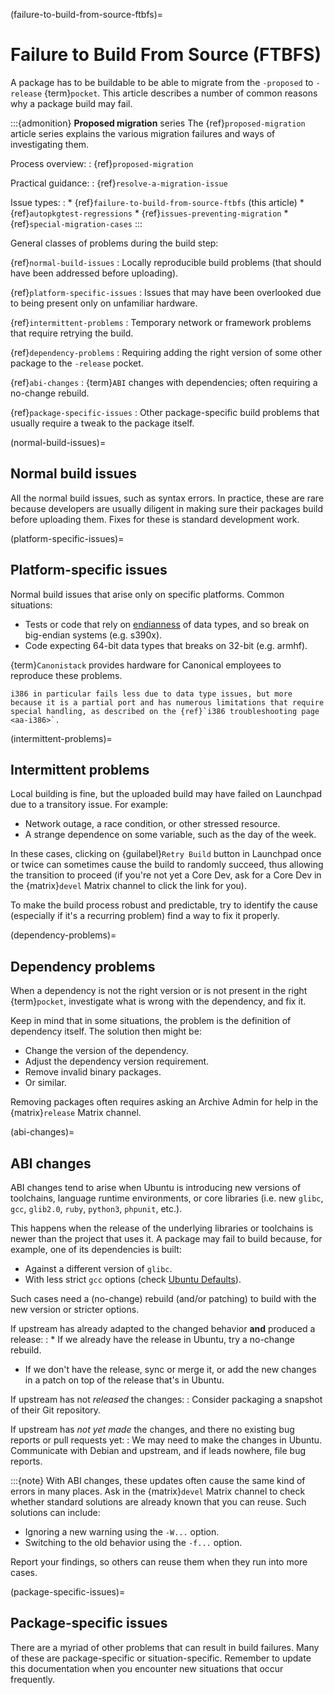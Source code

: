 (failure-to-build-from-source-ftbfs)=
# Failure to Build From Source (FTBFS)

A package has to be buildable to be able to migrate from the `-proposed` to `-release` {term}`pocket`. This article describes a number of common reasons why a package build may fail.

:::{admonition} **Proposed migration** series
The {ref}`proposed-migration` article series explains the various migration failures and ways of investigating them.

Process overview:
: {ref}`proposed-migration`

Practical guidance:
: {ref}`resolve-a-migration-issue`

Issue types:
:   * {ref}`failure-to-build-from-source-ftbfs` (this article)
    * {ref}`autopkgtest-regressions`
    * {ref}`issues-preventing-migration`
    * {ref}`special-migration-cases`
:::

General classes of problems during the build step:

{ref}`normal-build-issues`
: Locally reproducible build problems (that should have been addressed before uploading).

{ref}`platform-specific-issues`
: Issues that may have been overlooked due to being present only on unfamiliar hardware.

{ref}`intermittent-problems`
: Temporary network or framework problems that require retrying the build.

{ref}`dependency-problems`
: Requiring adding the right version of some other package to the `-release` pocket.

{ref}`abi-changes`
: {term}`ABI` changes with dependencies; often requiring a no-change rebuild.

{ref}`package-specific-issues`
: Other package-specific build problems that usually require a tweak to the package itself.


(normal-build-issues)=
## Normal build issues

All the normal build issues, such as syntax errors. In practice, these are rare because developers are usually diligent in making sure their packages build before uploading them. Fixes for these is standard development work.


(platform-specific-issues)=
## Platform-specific issues

Normal build issues that arise only on specific platforms. Common situations:

* Tests or code that rely on [endianness](https://en.wikipedia.org/wiki/Endianness) of data types, and so break on big-endian systems (e.g. s390x).
* Code expecting 64-bit data types that breaks on 32-bit (e.g. armhf).

{term}`Canonistack` provides hardware for Canonical employees to reproduce these problems.

```{note}
i386 in particular fails less due to data type issues, but more because it is a partial port and has numerous limitations that require special handling, as described on the {ref}`i386 troubleshooting page <aa-i386>`.
```


(intermittent-problems)=
## Intermittent problems

Local building is fine, but the uploaded build may have failed on Launchpad due to a transitory issue. For example:

* Network outage, a race condition, or other stressed resource.
* A strange dependence on some variable, such as the day of the week.

In these cases, clicking on {guilabel}`Retry Build` button in Launchpad once or twice can sometimes cause the build to randomly succeed, thus allowing the transition to proceed (if you're not yet a Core Dev, ask for a Core Dev in the
{matrix}`devel` Matrix channel to click the link for you).

To make the build process robust and predictable, try to identify the cause (especially if it's a recurring problem) find a way to fix it properly.


(dependency-problems)=
## Dependency problems

When a dependency is not the right version or is not present in the right {term}`pocket`, investigate what is wrong with the dependency, and fix it.

Keep in mind that in some situations, the problem is the definition of dependency itself. The solution then might be:

* Change the version of the dependency.
* Adjust the dependency version requirement.
* Remove invalid binary packages.
* Or similar.

Removing packages often requires asking an Archive Admin for help in the {matrix}`release` Matrix channel.


(abi-changes)=
## ABI changes

ABI changes tend to arise when Ubuntu is introducing new versions of toolchains, language runtime environments, or core libraries (i.e. new `glibc`, `gcc`, `glib2.0`, `ruby`, `python3`, `phpunit`, etc.).

This happens when the release of the underlying libraries or toolchains is newer than the project that uses it. A package may fail to build because, for example, one of its dependencies is built:

* Against a different version of `glibc`.
* With less strict `gcc` options (check [Ubuntu Defaults](https://wiki.ubuntu.com/ToolChain/CompilerFlags#Notes)).

Such cases need a (no-change) rebuild (and/or patching) to build with the new version or stricter options.

If upstream has already adapted to the changed behavior **and** produced a release:
: * If we already have the release in Ubuntu, try a no-change rebuild.

  * If we don't have the release, sync or merge it, or add the new changes in a patch on top of the release that's in Ubuntu.

If upstream has not *released* the changes:
: Consider packaging a snapshot of their Git repository.

If upstream has *not yet made* the changes, and there no existing bug reports or pull requests yet:
: We may need to make the changes in Ubuntu. Communicate with Debian and upstream, and if leads nowhere, file bug reports.

:::{note}
With ABI changes, these updates often cause the same kind of errors in many places. Ask in the {matrix}`devel` Matrix channel to check whether standard solutions are already known that you can reuse. Such solutions can include:

* Ignoring a new warning using the `-W...` option.
* Switching to the old behavior using the `-f...` option.

Report your findings, so others can reuse them when they run into more cases.


(package-specific-issues)=
## Package-specific issues

There are a myriad of other problems that can result in build failures. Many of these are package-specific or situation-specific. Remember to update this documentation when you encounter new situations that occur frequently.
